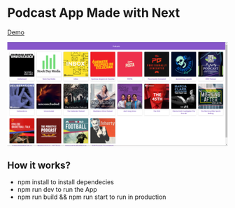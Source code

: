 # Podcast App Made with Next

[Demo](https://next-podcasts-uswuhafjeg.now.sh/)

![App Screenshot](./static/img/screenshot.png)

## How it works?

- npm install to install dependecies
- npm run dev to run the App
- npm run build && npm run start to run in production

